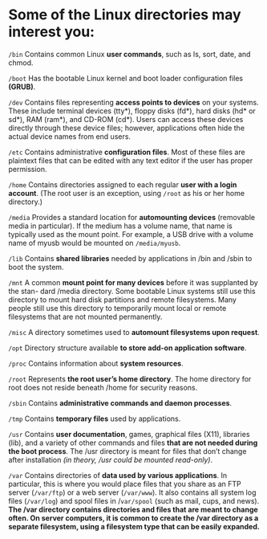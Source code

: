 # Some of the Linux directories may interest you:


`/bin` Contains common Linux **user commands**, such as ls, sort, date, and chmod.

`/boot` Has the bootable Linux kernel and boot loader configuration files **(GRUB)**.

`/dev` Contains files representing **access points to devices** on your systems. These
include terminal devices (tty*), floppy disks (fd*), hard disks (hd* or sd*), RAM
(ram*), and CD-ROM (cd*). Users can access these devices directly through these
device files; however, applications often hide the actual device names from end users.

`/etc` Contains administrative **configuration files**. Most of these files are plaintext
files that can be edited with any text editor if the user has proper permission.

`/home` Contains directories assigned to each regular **user with a login account**.
(The root user is an exception, using `/root` as his or her home directory.)

`/media` Provides a standard location for **automounting devices** (removable media
in particular). If the medium has a volume name, that name is typically used as
the mount point. For example, a USB drive with a volume name of myusb would be
mounted on `/media/myusb`.

`/lib` Contains **shared libraries** needed by applications in /bin and /sbin to
boot the system.

`/mnt` A common **mount point for many devices** before it was supplanted by the stan-
dard /media directory. Some bootable Linux systems still use this directory to mount
hard disk partitions and remote filesystems. Many people still use this directory to
temporarily mount local or remote filesystems that are not mounted permanently.

`/misc` A directory sometimes used to **automount filesystems upon request**.

`/opt` Directory structure available **to store add-on application software**.

`/proc` Contains information about **system resources**.

`/root` Represents **the root user’s home directory**. The home directory for root
does not reside beneath /home for security reasons.

`/sbin` Contains **administrative commands and daemon processes**.

`/tmp` Contains **temporary files** used by applications.

`/usr` Contains **user documentation**, games, graphical files (X11), libraries (lib),
and a variety of other commands and files **that are not needed during the boot
process**. The /usr directory is meant for files that don’t change after installation
_(in theory, /usr could be mounted read-only)_.

`/var` Contains directories of **data used by various applications**. In particular,
this is where you would place files that you share as an FTP server (`/var/ftp`) or a
web server (`/var/www`). It also contains all system log files (`/var/log`) and spool
files in /`var/spool` (such as mail, cups, and news). **The /var directory contains
directories and files that are meant to change often. On server computers, it is
common to create the /var directory as a separate filesystem, using a filesystem
type that can be easily expanded.**
